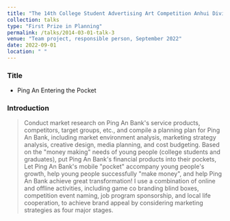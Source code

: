 ```yaml
---
title: "The 14th College Student Advertising Art Competition Anhui Division"
collection: talks
type: "First Prize in Planning"
permalink: /talks/2014-03-01-talk-3
venue: "Team project, responsible person, September 2022"
date: 2022-09-01
location: " "
---
```

### Title
* Ping An Entering the Pocket

### Introduction

> Conduct market research on Ping An Bank's service products, competitors, target groups, etc., and compile a planning plan for Ping An Bank, including market environment analysis, marketing strategy analysis, creative design, media planning, and cost budgeting. Based on the "money making" needs of young people (college students and graduates), put Ping An Bank's financial products into their pockets, Let Ping An Bank's mobile "pocket" accompany young people's growth, help young people successfully "make money", and help Ping An Bank achieve great transformation! I use a combination of online and offline activities, including game co branding blind boxes, competition event naming, job program sponsorship, and local life cooperation, to achieve brand appeal by considering marketing strategies as four major stages.

